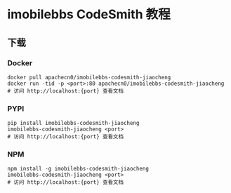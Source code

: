# imobilebbs CodeSmith 教程

## 下载

### Docker

```
docker pull apachecn0/imobilebbs-codesmith-jiaocheng
docker run -tid -p <port>:80 apachecn0/imobilebbs-codesmith-jiaocheng
# 访问 http://localhost:{port} 查看文档
```

### PYPI

```
pip install imobilebbs-codesmith-jiaocheng
imobilebbs-codesmith-jiaocheng <port>
# 访问 http://localhost:{port} 查看文档
```

### NPM

```
npm install -g imobilebbs-codesmith-jiaocheng
imobilebbs-codesmith-jiaocheng <port>
# 访问 http://localhost:{port} 查看文档
```